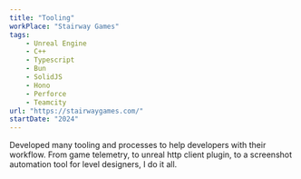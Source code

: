 ```yaml
---
title: "Tooling"
workPlace: "Stairway Games"
tags:
    - Unreal Engine
    - C++
    - Typescript
    - Bun
    - SolidJS
    - Hono
    - Perforce
    - Teamcity
url: "https://stairwaygames.com/"
startDate: "2024"
---
```


Developed many tooling and processes to help developers with their workflow. From game telemetry, to unreal http client plugin, to a screenshot automation tool for level designers, I do it all.
